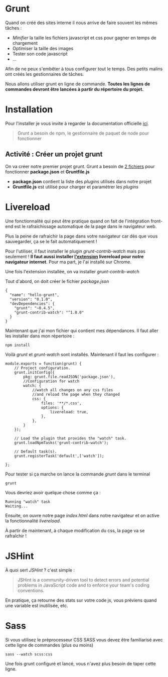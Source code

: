 # Grunt
Quand on créé des sites interne il nous arrive de faire souvent les mêmes tâches : 

* *Minifier* la taille les fichiers javascript et css pour gagner en temps de chargement
* Optimiser la taille des images
* Tester son code javascript
* ...

Afin de ne peux s'embêter à tous configurer tout le temps. Des petits malins ont créés les gestionnaires de tâches. 

Nous allons utiliser grunt en ligne de commande. **Toutes les lignes de commandes devront être lancées à partir du répertoire du projet.**

# Installation

Pour l'installer je vous invite à regarder la documentation officielle [ici](http://gruntjs.com/getting-started).
>Grunt a besoin de npm, le gestionnaire de paquet de node pour fonctionner

## Activité : Créer un projet grunt
On va créer notre premier projet grunt. Grunt a besoin de [2 fichiers](http://gruntjs.com/getting-started#preparing-a-new-grunt-project) pour fonctionner **package.json** et **Gruntfile.js**
* **package.json** contient la liste des *plugins* utilisés dans notre projet
* **Gruntfile.js** est utilisé pour charger et paramétrer les *plugins*

# Livereload
Une fonctionnalité qui peut être pratique quand on fait de l'intégration front-end est le rafraichissage automatique de la page dans le navigateur web. 

Plus la peine de rafraichir la page dans votre navigateur car dès que vous sauvegarder, ça se le fait automatiquement !

Pour l'utiliser, il faut installer le plugin *grunt-contrib-watch* mais pas seulement ! **Il faut aussi installer [l'extension](http://livereload.com/extensions/) livereload pour notre navigateur internet**. Pour ma part, je l'ai installé sur Chrome.

Une fois l'extension installée, on va installer *grunt-contrib-watch*

Tout d'abord, on doit créer le fichier *package.json*
```
{
  "name": "hello-grunt",
  "version": "0.1.0",
  "devDependencies": {
    "grunt": "~0.4.5",
    "grunt-contrib-watch": "^1.0.0"
  }
}
```
Maintenant que j'ai mon fichier qui contient mes dépendances. Il faut aller les installer dans mon répertoire :
```
npm install
```
Voilà *grunt* et *grunt-watch* sont installés. Maintenant il faut les configurer : 
```
module.exports = function(grunt) {
    // Project configuration.
    grunt.initConfig({
        pkg: grunt.file.readJSON('package.json'),
        //Configuration for watch
        watch: {
            //watch all changes on any css files 
            //and reload the page when they changed
            css: {
                files: '**/*.css',
                options: {
                    livereload: true,
                },
            },
        }
    });

    // Load the plugin that provides the "watch" task.
    grunt.loadNpmTasks('grunt-contrib-watch');

    // Default task(s).
    grunt.registerTask('default',['watch']);

};
```
Pour tester si ça marche on lance la commande *grunt* dans le terminal
```
grunt
```
Vous devriez avoir quelque chose comme ça :
```
Running "watch" task
Waiting...
```
Ensuite, on ouvre notre page *index.html* dans notre navigateur et on active la fonctionnalité *livereload*. 

À partir de maintenant, à chaque modification du css, la page va se rafraîchir !

# JSHint
À quoi sert *JSHint* ? c'est simple :
>JSHint is a community-driven tool to detect errors and potential problems in JavaScript code and to enforce your team's coding conventions.

En pratique, ça retourne des stats sur votre code js, vous préviens quand une variable est inutilisée, etc.


# Sass
Si vous utilisez le préprocesseur CSS SASS vous devez être familiarisé avec cette ligne de commandes (plus ou moins)
```
sass --watch scss:css
```
Une fois grunt configuré et lancé, vous n'avez plus besoin de taper cette ligne. 